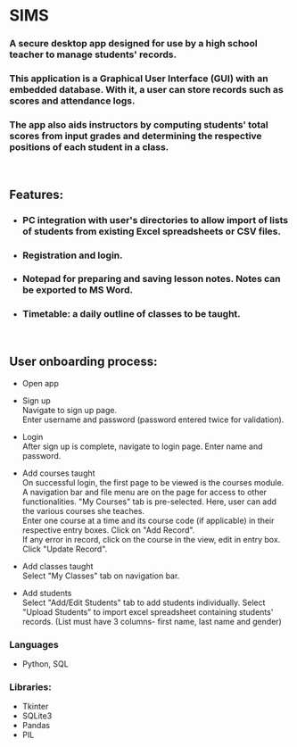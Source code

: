 # SIMS

### A secure desktop app designed for use by a high school teacher to manage students' records.

### This application is a Graphical User Interface (GUI) with an embedded database. With it, a user can store records such as scores and attendance logs.
### The app also aids instructors by computing students' total scores from input grades and determining the respective positions of each student in a class.
<br>

## Features:
* ### PC integration with user's directories to allow import of lists of students from existing Excel spreadsheets or CSV files.
* ### Registration and login.
* ### Notepad for preparing and saving lesson notes. Notes can be exported to MS Word.
* ### Timetable: a daily outline of classes to be taught. 
<br>

## User onboarding process:
* Open app
* Sign up  
Navigate to sign up page.  
Enter username and password (password entered twice for validation).  


* Login  
After sign up is complete, navigate to login page.
Enter name and password.

* Add courses taught  
On successful login, the first page to be viewed is the courses module.  
A navigation bar and file menu are on the page for access to other functionalities.
"My Courses" tab is pre-selected.
Here, user can add the various courses she teaches.  
Enter one course at a time and its course code (if applicable) in their respective entry boxes. Click on "Add Record".  
If any error in record, click on the course in the view, edit in entry box. Click "Update Record".

* Add classes taught  
Select "My Classes" tab on navigation bar.  

* Add students  
Select "Add/Edit Students" tab to add students individually. 
Select "Upload Students" to import excel spreadsheet containing students' records. (List must have 3 columns- first name, last name and gender)
 
### Languages
* Python, SQL

### Libraries:
* Tkinter
* SQLite3
* Pandas
* PIL

  
